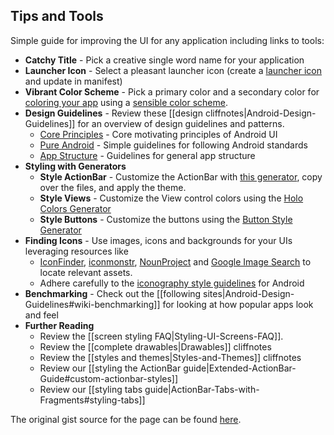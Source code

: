 ## Tips and Tools

Simple guide for improving the UI for any application including links to tools:

* **Catchy Title** - Pick a creative single word name for your application
* **Launcher Icon** - Select a pleasant launcher icon (create a [launcher icon](http://imgur.com/a/8cmLM) and update in manifest)
* **Vibrant Color Scheme** - Pick a primary color and a secondary color for [coloring your app](http://www.google.com/design/spec/style/color.html#color-ui-color-application) using a [sensible color scheme](http://www.colourlovers.com/palettes/new/past-month/meta?page=1).
* **Design Guidelines** - Review these [[design cliffnotes|Android-Design-Guidelines]] for an  overview of design guidelines and patterns.
  * [Core Principles](http://developer.android.com/design/get-started/principles.html) - Core motivating principles of Android UI
  * [Pure Android](http://developer.android.com/design/patterns/pure-android.html) - Simple guidelines for following Android standards
  * [App Structure](http://developer.android.com/design/patterns/app-structure.html) - Guidelines for general app structure
* **Styling with Generators**
  * **Style ActionBar** - Customize the ActionBar with [this generator](http://jgilfelt.github.io/android-actionbarstylegenerator/), copy over the files, and apply the theme. 
  * **Style Views** - Customize the View control colors using the [Holo Colors Generator](http://android-holo-colors.com/)
  * **Style Buttons** - Customize the buttons using the [Button Style Generator](http://angrytools.com/android/button/)
* **Finding Icons** - Use images, icons and backgrounds for your UIs leveraging resources like 
  * [IconFinder](https://www.iconfinder.com/), [iconmonstr](http://iconmonstr.com/), [NounProject](http://thenounproject.com/) and [Google Image Search](http://www.google.com/imghp) to locate relevant assets.
  * Adhere carefully to the [iconography style guidelines](http://developer.android.com/design/style/iconography.html) for Android
* **Benchmarking** - Check out the [[following sites|Android-Design-Guidelines#wiki-benchmarking]] for looking at how popular apps look and feel
* **Further Reading** 
  * Review the [[screen styling FAQ|Styling-UI-Screens-FAQ]].
  * Review the [[complete drawables|Drawables]] cliffnotes 
  * Review the [[styles and themes|Styles-and-Themes]] cliffnotes
  * Review our [[styling the ActionBar guide|Extended-ActionBar-Guide#custom-actionbar-styles]]
  * Review our [[styling tabs guide|ActionBar-Tabs-with-Fragments#styling-tabs]]

The original gist source for the page can be found [here](https://gist.github.com/nesquena/6c567083aec13d868017).
